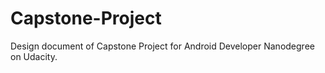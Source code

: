 # Capstone-Project

Design document of Capstone Project for Android Developer Nanodegree on Udacity.
